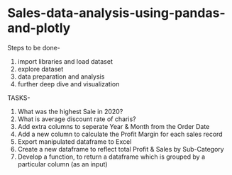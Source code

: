 # Sales-data-analysis-using-pandas-and-plotly
Steps to be done-
1. import libraries and load dataset
2. explore dataset
2. data preparation and analysis
3. further deep dive and visualization

TASKS-
1. What was the highest Sale in 2020?
2. What is average discount rate of charis?
3. Add extra columns to seperate Year & Month from the Order Date
4. Add a new column to calculate the Profit Margin for each sales record
5. Export manipulated dataframe to Excel
6. Create a new dataframe to reflect total Profit & Sales by Sub-Category
7. Develop a function, to return a dataframe which is grouped by a particular column (as an input)
